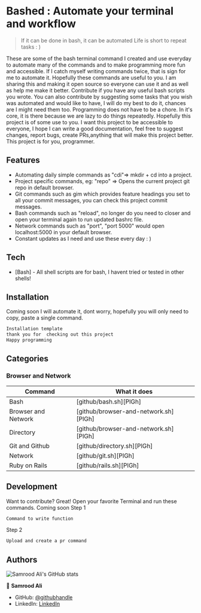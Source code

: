 # Bashed : Automate your terminal and workflow

> If it can be done in bash, it can be automated
> Life is short to repeat tasks : )

These are some of the bash terminal command I created and use everyday to automate many of the commands and to make programming more fun and accessible.
If I catch myself writing commands twice, that is sign for me to automate it.
Hopefully these commands are useful to you.
I am sharing this and making it open source so everyone can use it and as well as help me make it better.
Contribute if you have any useful bash scripts you wrote. 
You can also contribute by suggesting some tasks that you wish was automated and would like to have, I will do my best to do it, chances are I might need them too.
Programming does not have to be a chore. In it's core, it is there because we are lazy to do things repeatedly. Hopefully this project is of some use to you.
I want this project to be accessible to everyone, I hope I can write a good documentation, feel free to suggest changes, report bugs, create PRs,anything that will make this project better. 
This project is for you, programmer.
## Features

- Automating daily simple commands as "cdi"=> mkdir + cd into a project.
- Project specific commands, eg: "repo" => Opens the current project git repo in default browser.
- Git commands such as gim which provides feature headings you set to all your commit messages, you can check this project commit messages.
- Bash commands such as "reload", no longer do you need to closer and open your terminal again to run updated bashrc file.
- Network commands such as "port", "port 5000" would open localhost:5000 in your default browser.
- Constant updates as I need and use these every day : )

## Tech
- [Bash] - All shell scripts are for bash, I havent tried or tested in other shells!

## Installation
Coming soon
I will automate it, dont worry, hopefully you will  only need to copy, paste a single command.
```sh
Installation template
thank you for  checking out this project
Happy programming
```

## Categories

### Browser and Network
| Command | What it does |
| ------ | ------ |
| Bash | [github/bash.sh][PlGh] |
| Browser and Network | [github/browser-and-network.sh][PlGh] |
| Directory | [github/browser-and-network.sh][PlGh]|
| Git and Github | [github/directory.sh][PlGh] |
| Network |[github/git.sh][PlGh] |
| Ruby on Rails |[github/rails.sh][PlGh] |

## Development
Want to contribute? Great!
Open your favorite Terminal and run these commands.
Coming soon
Step 1
```sh
Command to write function
```
Step 2
```sh
Upload and create a pr command
```

## Authors

![Samrood Ali's GitHub stats](https://github-readme-stats.vercel.app/api?username=SamroodAli&count_private=true&theme=dark&show_icons=true)

👤 **Samrood Ali**
- GitHub: [@githubhandle](https://github.com/SamroodAli)
- LinkedIn: [LinkedIn](https://www.linkedin.com/in/samrood-ali/)

